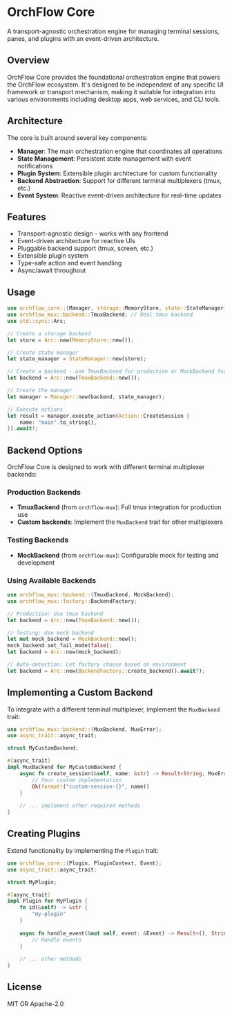 # OrchFlow Core

A transport-agnostic orchestration engine for managing terminal sessions, panes, and plugins with an event-driven architecture.

## Overview

OrchFlow Core provides the foundational orchestration engine that powers the OrchFlow ecosystem. It's designed to be independent of any specific UI framework or transport mechanism, making it suitable for integration into various environments including desktop apps, web services, and CLI tools.

## Architecture

The core is built around several key components:

- **Manager**: The main orchestration engine that coordinates all operations
- **State Management**: Persistent state management with event notifications
- **Plugin System**: Extensible plugin architecture for custom functionality
- **Backend Abstraction**: Support for different terminal multiplexers (tmux, etc.)
- **Event System**: Reactive event-driven architecture for real-time updates

## Features

- Transport-agnostic design - works with any frontend
- Event-driven architecture for reactive UIs
- Pluggable backend support (tmux, screen, etc.)
- Extensible plugin system
- Type-safe action and event handling
- Async/await throughout

## Usage

```rust
use orchflow_core::{Manager, storage::MemoryStore, state::StateManager};
use orchflow_mux::backend::TmuxBackend; // Real tmux backend
use std::sync::Arc;

// Create a storage backend
let store = Arc::new(MemoryStore::new());

// Create state manager
let state_manager = StateManager::new(store);

// Create a backend - use TmuxBackend for production or MockBackend for testing
let backend = Arc::new(TmuxBackend::new());

// Create the manager
let manager = Manager::new(backend, state_manager);

// Execute actions
let result = manager.execute_action(Action::CreateSession {
    name: "main".to_string(),
}).await?;
```

## Backend Options

OrchFlow Core is designed to work with different terminal multiplexer backends:

### Production Backends
- **TmuxBackend** (from `orchflow-mux`): Full tmux integration for production use
- **Custom backends**: Implement the `MuxBackend` trait for other multiplexers

### Testing Backends
- **MockBackend** (from `orchflow-mux`): Configurable mock for testing and development

### Using Available Backends

```rust
use orchflow_mux::backend::{TmuxBackend, MockBackend};
use orchflow_mux::factory::BackendFactory;

// Production: Use tmux backend
let backend = Arc::new(TmuxBackend::new());

// Testing: Use mock backend  
let mut mock_backend = MockBackend::new();
mock_backend.set_fail_mode(false);
let backend = Arc::new(mock_backend);

// Auto-detection: Let factory choose based on environment
let backend = Arc::new(BackendFactory::create_backend().await?);
```

## Implementing a Custom Backend

To integrate with a different terminal multiplexer, implement the `MuxBackend` trait:

```rust
use orchflow_mux::backend::{MuxBackend, MuxError};
use async_trait::async_trait;

struct MyCustomBackend;

#[async_trait]
impl MuxBackend for MyCustomBackend {
    async fn create_session(&self, name: &str) -> Result<String, MuxError> {
        // Your custom implementation
        Ok(format!("custom-session-{}", name))
    }
    
    // ... implement other required methods
}
```

## Creating Plugins

Extend functionality by implementing the `Plugin` trait:

```rust
use orchflow_core::{Plugin, PluginContext, Event};
use async_trait::async_trait;

struct MyPlugin;

#[async_trait]
impl Plugin for MyPlugin {
    fn id(&self) -> &str {
        "my-plugin"
    }
    
    async fn handle_event(&mut self, event: &Event) -> Result<(), String> {
        // Handle events
    }
    
    // ... other methods
}
```

## License

MIT OR Apache-2.0
